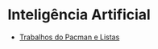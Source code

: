 # Inteligência Artificial 

- [Trabalhos do Pacman e Listas](https://github.com/GustavoLR548/IA-GLR)
